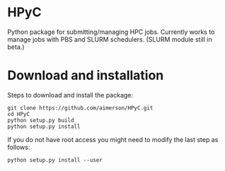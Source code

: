 # HPyC
Python package for submitting/managing HPC jobs. Currently works to manage jobs with PBS and SLURM schedulers. (SLURM module still in beta.) 

# Download and installation
Steps to download and install the package:
```
git clone https://github.com/aimerson/HPyC.git
cd HPyC
python setup.py build
python setup.py install
```
If you do not have root access you might need to modify the last step as follows:
```
python setup.py install --user
```
